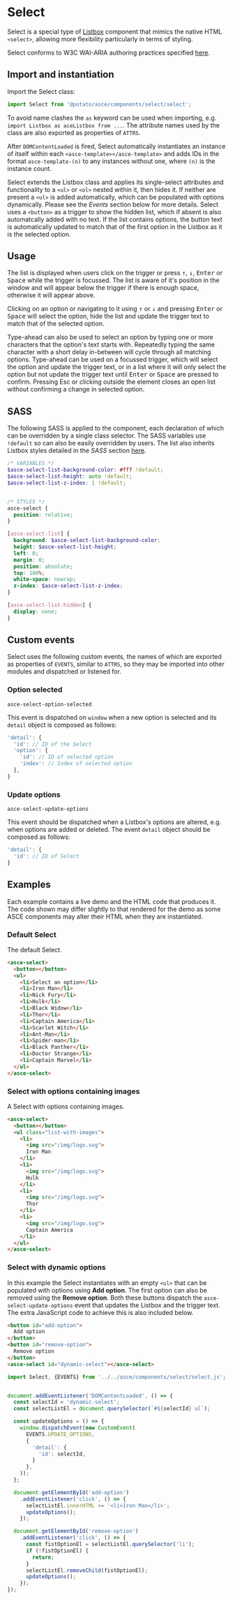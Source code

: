 # Select

Select is a special type of [Listbox](/listbox) component that mimics the native HTML `<select>`, allowing more flexibility particularly in terms of styling.

Select conforms to W3C WAI-ARIA authoring practices specified [here](https://www.w3.org/TR/examples/listbox/listbox-collapsible.html).


## Import and instantiation

Import the Select class:

```js
import Select from '@potato/asce/components/select/select';
```

To avoid name clashes the `as` keyword can be used when importing, e.g. `import Listbox as aceListbox from ...`. The attribute names used by the class are also exported as properties of `ATTRS`.

After `DOMContentLoaded` is fired, Select automatically instantiates an instance of itself within each `<asce-template></asce-template>` and adds IDs in the format `asce-template-(n)` to any instances without one, where `(n)` is the instance count.

Select extends the Listbox class and applies its single-select attributes and functionality to a `<ul>` or `<ol>` nested within it, then hides it. If neither are present a `<ul>` is added automatically, which can be populated with options dynamically. Please see the *Events* section below for more details. Select uses a `<button>` as a trigger to show the hidden list, which if absent is also automatcally added with no text. If the list contains options, the button text is automatically updated to match that of the first option in the Listbox as it is the selected option.


## Usage

The list is displayed when users click on the trigger or press <kbd>&#8593;</kbd>, <kbd>&#8595;</kbd>, <kbd>Enter</kbd> or <kbd>Space</kbd> while the trigger is focussed. The list is aware of it's position in the window and will appear below the trigger if there is enough space, otherwise it will appear above.

Clicking on an option or navigating to it using <kbd>&#8593;</kbd> or <kbd>&#8595;</kbd> and pressing <kbd>Enter</kbd> or <kbd>Space</kbd> will select the option, hide the list and update the trigger text to match that of the selected option.

Type-ahead can also be used to select an option by typing one or more characters that the option's text starts with. Repeatedly typing the same character with a short delay in-between will cycle through all matching options. Type-ahead can be used on a focussed trigger, which will select the option and update the trigger text, or in a list where it will only select the option but not update the trigger text until <kbd>Enter</kbd> or <kbd>Space</kbd> are pressed to confirm. Pressing <kdb>Esc</kbd> or clicking outside the element closes an open list without confirming a change in selected option.


## SASS

The following SASS is applied to the component, each declaration of which can be overridden by a single class selector. The SASS variables use `!default` so can also be easily overridden by users. The list also inherits Listbox styles detailed in the *SASS* section [here](/listbox).

```scss
/* VARIABLES */
$asce-select-list-background-color: #fff !default;
$asce-select-list-height: auto !default;
$asce-select-list-z-index: 1 !default;


/* STYLES */
asce-select {
  position: relative;
}

[asce-select-list] {
  background: $asce-select-list-background-color;
  height: $asce-select-list-height;
  left: 0;
  margin: 0;
  position: absolute;
  top: 100%;
  white-space: nowrap;
  z-index: $asce-select-list-z-index;
}

[asce-select-list-hidden] {
  display: none;
}
```


## Custom events

Select uses the following custom events, the names of which are exported as properties of `EVENTS`, similar to `ATTRS`, so they may be imported into other modules and dispatched or listened for.


### Option selected

`asce-select-option-selected`

This event is dispatched on `window` when a new option is selected and its `detail` object is composed as follows:

```js
'detail': {
  'id': // ID of the Select
  'option': {
    'id': // ID of selected option
    'index': // Index of selected option
  },
}
```


### Update options

`asce-select-update-options`

This event should be dispatched when a Listbox's options are altered, e.g. when options are added or deleted. The event `detail` object should be composed as follows:

```js
'detail': {
  'id': // ID of Select
}
```




## Examples

Each example contains a live demo and the HTML code that produces it. The code shown may differ slightly to that rendered for the demo as some ASCE components may alter their HTML when they are instantiated.


### Default Select

The default Select.

```html
<asce-select>
  <button></button>
  <ul>
    <li>Select an option</li>
    <li>Iron Man</li>
    <li>Nick Fury</li>
    <li>Hulk</li>
    <li>Black Widow</li>
    <li>Thor</li>
    <li>Captain America</li>
    <li>Scarlet Witch</li>
    <li>Ant-Man</li>
    <li>Spider-man</li>
    <li>Black Panther</li>
    <li>Doctor Strange</li>
    <li>Captain Marvel</li>
  </ul>
</asce-select>
```

### Select with options containing images

A Select with options containing images.

```html
<asce-select>
  <button></button>
  <ul class="list-with-images">
    <li>
      <img src="/img/logo.svg">
      Iron Man
    </li>
    <li>
      <img src="/img/logo.svg">
      Hulk
    </li>
    <li>
      <img src="/img/logo.svg">
      Thor
    </li>
    <li>
      <img src="/img/logo.svg">
      Captain America
    </li>
  </ul>
</asce-select>
```


### Select with dynamic options

In this example the Select instantiates with an empty `<ul>` that can be populated with options using **Add option**. The first option can also be removed using the **Remove option**. Both these buttons dispatch the `asce-select-update-options` event that updates the Listbox and the trigger text. The extra JavaScript code to achieve this is also included below.

```html
<button id="add-option">
  Add option
</button>
<button id="remove-option">
  Remove option
</button>
<asce-select id="dynamic-select"></asce-select>
```

```js
import Select, {EVENTS} from '../../asce/components/select/select.js';


document.addEventListener('DOMContentLoaded', () => {
  const selectId = 'dynamic-select';
  const selectListEl = document.querySelector(`#${selectId} ul`);

  const updateOptions = () => {
    window.dispatchEvent(new CustomEvent(
      EVENTS.UPDATE_OPTIONS,
      {
        'detail': {
          'id': selectId,
        }
      },
    ));
  };

  document.getElementById('add-option')
    .addEventListener('click', () => {
      selectListEl.innerHTML += '<li>Iron Man</li>';
      updateOptions();
    });

  document.getElementById('remove-option')
    .addEventListener('click', () => {
      const fistOptionEl = selectListEl.querySelector('li');
      if (!fistOptionEl) {
        return;
      }
      selectListEl.removeChild(fistOptionEl);
      updateOptions();
    });
});
```
